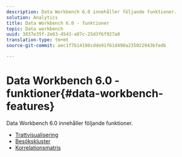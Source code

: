 ```yaml
---
description: Data Workbench 6.0 innehåller följande funktioner.
solution: Analytics
title: Data Workbench 6.0 - funktioner
topic: Data workbench
uuid: 3837e35f-2e63-4543-a87c-25d3f6f927a0
translation-type: tm+mt
source-git-commit: aec1f7b14198cdde91f61d490a235022943bfedb

---
```



# Data Workbench 6.0 - funktioner{#data-workbench-features}

Data Workbench 6.0 innehåller följande funktioner.

* [Trattvisualisering](/help/home/c-get-started/c-analysis-vis/c-funnel-visualization/c-funnel-visualization.md)
* [Besökskluster](/help/home/c-get-started/c-analysis-vis/c-visitor-cluster/c-visitor-cluster.md)
* [Korrelationsmatris](/help/home/c-get-started/c-analysis-vis/c-correlation-analysis/c-correlation-analysis.md)
